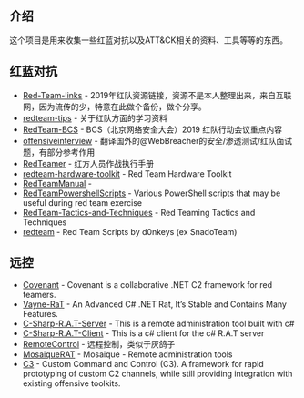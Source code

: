 ## 介绍

这个项目是用来收集一些红蓝对抗以及ATT&CK相关的资料、工具等等的东西。



## 红蓝对抗

- [Red-Team-links](https://github.com/hudunkey/Red-Team-links) - 2019年红队资源链接，资源不是本人整理出来，来自互联网，因为流传的少，特意在此做个备份，做个分享。
- [redteam-tips](https://github.com/zhaoweiho/redteam-tips) - 关于红队方面的学习资料
- [RedTeam-BCS](https://github.com/Mel0day/RedTeam-BCS) - BCS（北京网络安全大会）2019 红队行动会议重点内容
- [offensiveinterview](https://github.com/Leezj9671/offensiveinterview) - 翻译国外的@WebBreacher的安全/渗透测试/红队面试题，有部分参考作用
- [RedTeamer](https://github.com/klionsec/RedTeamer) - 红方人员作战执行手册
- [redteam-hardware-toolkit](https://github.com/sectool/redteam-hardware-toolkit) -  Red Team Hardware Toolkit 
- [RedTeamManual](https://github.com/klionsec/RedTeamManual) -
- [RedTeamPowershellScripts](https://github.com/Mr-Un1k0d3r/RedTeamPowershellScripts) - Various PowerShell scripts that may be useful during red team exercise
- [RedTeam-Tactics-and-Techniques](https://github.com/mantvydasb/RedTeam-Tactics-and-Techniques) - Red Teaming Tactics and Techniques
- [redteam](https://github.com/d0nkeys/redteam) - Red Team Scripts by d0nkeys (ex SnadoTeam)

## 远控

- [Covenant](https://github.com/cobbr/Covenant) - Covenant is a collaborative .NET C2 framework for red teamers.
- [Vayne-RaT](https://github.com/TheM4hd1/Vayne-RaT) - An Advanced C# .NET Rat, It’s Stable and Contains Many Features.
- [C-Sharp-R.A.T-Server](https://github.com/AdvancedHacker101/C-Sharp-R.A.T-Server) - This is a remote administration tool built with c#
- [C-Sharp-R.A.T-Client](https://github.com/AdvancedHacker101/C-Sharp-R.A.T-Client) - This is a c# client for the c# R.A.T server
- [RemoteControl](https://github.com/frozleaf/RemoteControl) - 远程控制，类似于灰鸽子
- [MosaiqueRAT](https://github.com/thdal/MosaiqueRAT) - Mosaique - Remote administration tools
- [C3](https://github.com/FSecureLABS/C3) - Custom Command and Control (C3). A framework for rapid prototyping of custom C2 channels, while still providing integration with existing offensive toolkits.

